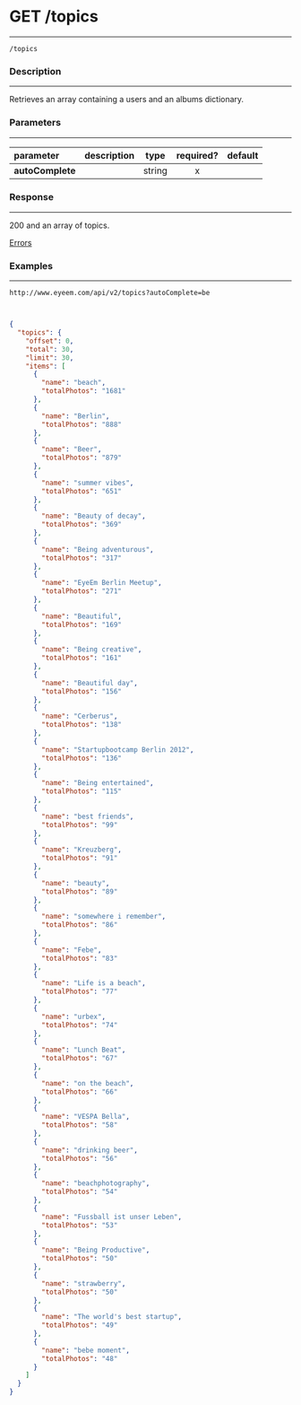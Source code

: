# GET /topics    
***
`/topics`

### Description
***
Retrieves an array containing a users and an albums dictionary.

### Parameters
***

|parameter| description| type |required? |default|
|:---------|:--------------|:----------:|:------------:|:------------:|
|**autoComplete**||string|x||


### Response
***


200 and an array of topics.

[Errors](../../resources/errors.md#files)
### Examples
***

`http://www.eyeem.com/api/v2/topics?autoComplete=be`


```json


{
  "topics": {
    "offset": 0,
    "total": 30,
    "limit": 30,
    "items": [
      {
        "name": "beach",
        "totalPhotos": "1681"
      },
      {
        "name": "Berlin",
        "totalPhotos": "888"
      },
      {
        "name": "Beer",
        "totalPhotos": "879"
      },
      {
        "name": "summer vibes",
        "totalPhotos": "651"
      },
      {
        "name": "Beauty of decay",
        "totalPhotos": "369"
      },
      {
        "name": "Being adventurous",
        "totalPhotos": "317"
      },
      {
        "name": "EyeEm Berlin Meetup",
        "totalPhotos": "271"
      },
      {
        "name": "Beautiful",
        "totalPhotos": "169"
      },
      {
        "name": "Being creative",
        "totalPhotos": "161"
      },
      {
        "name": "Beautiful day",
        "totalPhotos": "156"
      },
      {
        "name": "Cerberus",
        "totalPhotos": "138"
      },
      {
        "name": "Startupbootcamp Berlin 2012",
        "totalPhotos": "136"
      },
      {
        "name": "Being entertained",
        "totalPhotos": "115"
      },
      {
        "name": "best friends",
        "totalPhotos": "99"
      },
      {
        "name": "Kreuzberg",
        "totalPhotos": "91"
      },
      {
        "name": "beauty",
        "totalPhotos": "89"
      },
      {
        "name": "somewhere i remember",
        "totalPhotos": "86"
      },
      {
        "name": "Febe",
        "totalPhotos": "83"
      },
      {
        "name": "Life is a beach",
        "totalPhotos": "77"
      },
      {
        "name": "urbex",
        "totalPhotos": "74"
      },
      {
        "name": "Lunch Beat",
        "totalPhotos": "67"
      },
      {
        "name": "on the beach",
        "totalPhotos": "66"
      },
      {
        "name": "VESPA Bella",
        "totalPhotos": "58"
      },
      {
        "name": "drinking beer",
        "totalPhotos": "56"
      },
      {
        "name": "beachphotography",
        "totalPhotos": "54"
      },
      {
        "name": "Fussball ist unser Leben",
        "totalPhotos": "53"
      },
      {
        "name": "Being Productive",
        "totalPhotos": "50"
      },
      {
        "name": "strawberry",
        "totalPhotos": "50"
      },
      {
        "name": "The world's best startup",
        "totalPhotos": "49"
      },
      {
        "name": "bebe moment",
        "totalPhotos": "48"
      }
    ]
  }
}


```


